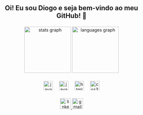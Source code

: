 <h2 align="center">Oi! Eu sou Diogo e seja bem-vindo ao meu GitHub! 🎉</h2>

###

<div align="center">
  <img src="https://github-readme-stats.vercel.app/api?username=diogomnx&hide_title=false&hide_rank=false&show_icons=true&include_all_commits=true&count_private=true&disable_animations=false&theme=prussian&locale=pt-br&hide_border=true" height="150" alt="stats graph"  />
  <img src="https://github-readme-stats.vercel.app/api/top-langs?username=diogomnx&locale=pt-br&hide_title=false&layout=compact&card_width=320&langs_count=5&theme=prussian&hide_border=true" height="150" alt="languages graph"  />
</div>

###

<div align="center">
  <img src="https://skillicons.dev/icons?i=java" height="30" alt="java logo"  />
  <img width="12" />
  <img src="https://skillicons.dev/icons?i=js" height="30" alt="javascript logo"  />
  <img width="12" />
  <img src="https://skillicons.dev/icons?i=html" height="30" alt="html5 logo"  />
  <img width="12" />
  <img src="https://skillicons.dev/icons?i=css" height="30" alt="css3 logo"  />
</div>

###

<div align="center">
  <a href="https://www.linkedin.com/in/diogo-negreiros-5a3225326/" target="_blank">
    <img src="https://img.shields.io/static/v1?message=LinkedIn&logo=linkedin&label=&color=0077B5&logoColor=white&labelColor=&style=for-the-badge" height="35" alt="linkedin logo"  />
  </a>
  <a href="diogomanoel495@gmail.com" target="_blank">
    <img src="https://img.shields.io/static/v1?message=Gmail&logo=gmail&label=&color=D14836&logoColor=white&labelColor=&style=for-the-badge" height="35" alt="gmail logo"  />
  </a>
</div>

###

<br clear="both">

###
